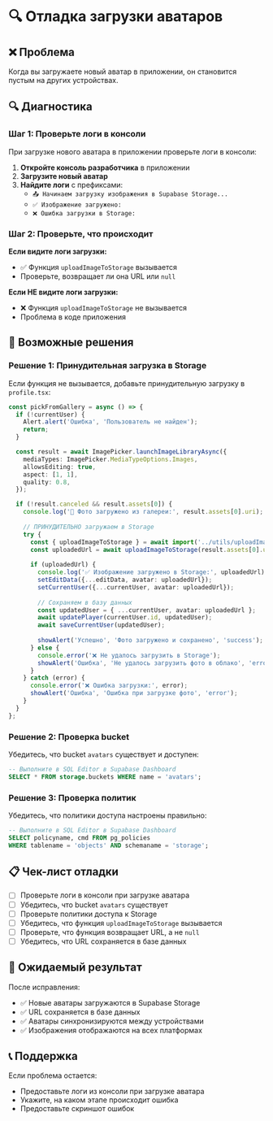 # 🔍 Отладка загрузки аватаров

## ❌ Проблема

Когда вы загружаете новый аватар в приложении, он становится пустым на других устройствах.

## 🔍 Диагностика

### Шаг 1: Проверьте логи в консоли

При загрузке нового аватара в приложении проверьте логи в консоли:

1. **Откройте консоль разработчика** в приложении
2. **Загрузите новый аватар**
3. **Найдите логи** с префиксами:
   - `📤 Начинаем загрузку изображения в Supabase Storage...`
   - `✅ Изображение загружено:`
   - `❌ Ошибка загрузки в Storage:`

### Шаг 2: Проверьте, что происходит

**Если видите логи загрузки:**
- ✅ Функция `uploadImageToStorage` вызывается
- Проверьте, возвращает ли она URL или `null`

**Если НЕ видите логи загрузки:**
- ❌ Функция `uploadImageToStorage` не вызывается
- Проблема в коде приложения

## 🔧 Возможные решения

### Решение 1: Принудительная загрузка в Storage

Если функция не вызывается, добавьте принудительную загрузку в `profile.tsx`:

```typescript
const pickFromGallery = async () => {
  if (!currentUser) {
    Alert.alert('Ошибка', 'Пользователь не найден');
    return;
  }

  const result = await ImagePicker.launchImageLibraryAsync({
    mediaTypes: ImagePicker.MediaTypeOptions.Images,
    allowsEditing: true,
    aspect: [1, 1],
    quality: 0.8,
  });

  if (!result.canceled && result.assets[0]) {
    console.log('📸 Фото загружено из галереи:', result.assets[0].uri);
    
    // ПРИНУДИТЕЛЬНО загружаем в Storage
    try {
      const { uploadImageToStorage } = await import('../utils/uploadImage');
      const uploadedUrl = await uploadImageToStorage(result.assets[0].uri);
      
      if (uploadedUrl) {
        console.log('✅ Изображение загружено в Storage:', uploadedUrl);
        setEditData({...editData, avatar: uploadedUrl});
        setCurrentUser({...currentUser, avatar: uploadedUrl});
        
        // Сохраняем в базу данных
        const updatedUser = { ...currentUser, avatar: uploadedUrl };
        await updatePlayer(currentUser.id, updatedUser);
        await saveCurrentUser(updatedUser);
        
        showAlert('Успешно', 'Фото загружено и сохранено', 'success');
      } else {
        console.error('❌ Не удалось загрузить в Storage');
        showAlert('Ошибка', 'Не удалось загрузить фото в облако', 'error');
      }
    } catch (error) {
      console.error('❌ Ошибка загрузки:', error);
      showAlert('Ошибка', 'Ошибка при загрузке фото', 'error');
    }
  }
};
```

### Решение 2: Проверка bucket

Убедитесь, что bucket `avatars` существует и доступен:

```sql
-- Выполните в SQL Editor в Supabase Dashboard
SELECT * FROM storage.buckets WHERE name = 'avatars';
```

### Решение 3: Проверка политик

Убедитесь, что политики доступа настроены правильно:

```sql
-- Выполните в SQL Editor в Supabase Dashboard
SELECT policyname, cmd FROM pg_policies 
WHERE tablename = 'objects' AND schemaname = 'storage';
```

## 📋 Чек-лист отладки

- [ ] Проверьте логи в консоли при загрузке аватара
- [ ] Убедитесь, что bucket `avatars` существует
- [ ] Проверьте политики доступа к Storage
- [ ] Убедитесь, что функция `uploadImageToStorage` вызывается
- [ ] Проверьте, что функция возвращает URL, а не `null`
- [ ] Убедитесь, что URL сохраняется в базе данных

## 🎯 Ожидаемый результат

После исправления:
- ✅ Новые аватары загружаются в Supabase Storage
- ✅ URL сохраняется в базе данных
- ✅ Аватары синхронизируются между устройствами
- ✅ Изображения отображаются на всех платформах

## 📞 Поддержка

Если проблема остается:
- Предоставьте логи из консоли при загрузке аватара
- Укажите, на каком этапе происходит ошибка
- Предоставьте скриншот ошибок 